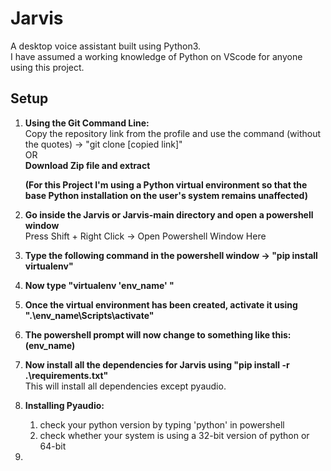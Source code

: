 # Jarvis
A desktop voice assistant built using Python3.  
I have assumed a working knowledge of Python on VScode for anyone using this project.


## Setup
  1. **Using the Git Command Line:**  
     Copy the repository link from the profile and use the command (without the quotes) -> "git clone [copied link]"  
     OR  
     **Download Zip file and extract**  
       
     **(For this Project I'm using a Python virtual environment so that the base Python installation on the user's system remains unaffected)**
  3. **Go inside the Jarvis or Jarvis-main directory and open a powershell window**  
     Press Shift + Right Click -> Open Powershell Window Here
  4. **Type the following command in the powershell window -> "pip install virtualenv"**  
  5. **Now type "virtualenv 'env_name' "**
  6. **Once the virtual environment has been created, activate it using ".\env_name\Scripts\activate"**
  7. **The powershell prompt will now change to something like this: (env_name)**
  8. **Now install all the dependencies for Jarvis using "pip install -r .\requirements.txt"**  
     This will install all dependencies except pyaudio.
  9. **Installing Pyaudio:**  
     1. check your python version by typing 'python' in powershell
     2. check whether your system is using a 32-bit version of python or 64-bit
  10. 
    
